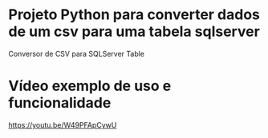 # Projeto Python para converter dados de um csv para uma tabela sqlserver
Conversor de CSV para SQLServer Table

# Vídeo exemplo de uso e funcionalidade
https://youtu.be/W49PFApCywU 
